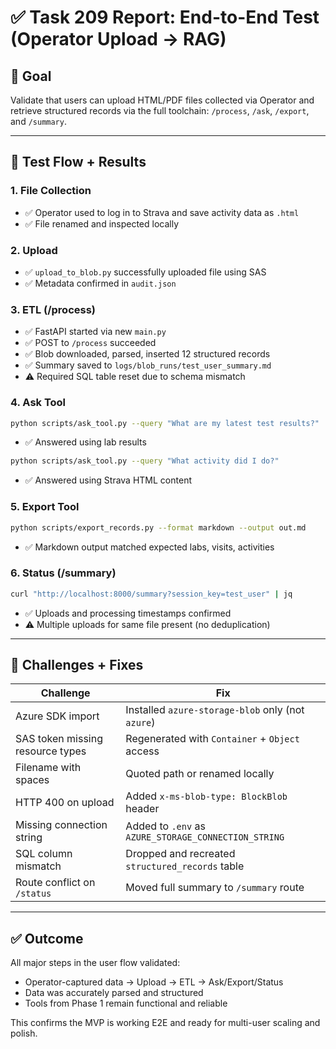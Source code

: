 # ✅ Task 209 Report: End-to-End Test (Operator Upload → RAG)

## 🧪 Goal
Validate that users can upload HTML/PDF files collected via Operator and retrieve structured records via the full toolchain: `/process`, `/ask`, `/export`, and `/summary`.

---

## 🔄 Test Flow + Results

### 1. File Collection
- ✅ Operator used to log in to Strava and save activity data as `.html`
- ✅ File renamed and inspected locally

### 2. Upload
- ✅ `upload_to_blob.py` successfully uploaded file using SAS
- ✅ Metadata confirmed in `audit.json`

### 3. ETL (/process)
- ✅ FastAPI started via new `main.py`
- ✅ POST to `/process` succeeded
- ✅ Blob downloaded, parsed, inserted 12 structured records
- ✅ Summary saved to `logs/blob_runs/test_user_summary.md`
- ⚠️ Required SQL table reset due to schema mismatch

### 4. Ask Tool
```bash
python scripts/ask_tool.py --query "What are my latest test results?"
```
- ✅ Answered using lab results
```bash
python scripts/ask_tool.py --query "What activity did I do?"
```
- ✅ Answered using Strava HTML content

### 5. Export Tool
```bash
python scripts/export_records.py --format markdown --output out.md
```
- ✅ Markdown output matched expected labs, visits, activities

### 6. Status (/summary)
```bash
curl "http://localhost:8000/summary?session_key=test_user" | jq
```
- ✅ Uploads and processing timestamps confirmed
- ⚠️ Multiple uploads for same file present (no deduplication)

---

## 🧱 Challenges + Fixes
| Challenge | Fix |
|----------|-----|
| Azure SDK import | Installed `azure-storage-blob` only (not `azure`) |
| SAS token missing resource types | Regenerated with `Container` + `Object` access |
| Filename with spaces | Quoted path or renamed locally |
| HTTP 400 on upload | Added `x-ms-blob-type: BlockBlob` header |
| Missing connection string | Added to `.env` as `AZURE_STORAGE_CONNECTION_STRING` |
| SQL column mismatch | Dropped and recreated `structured_records` table |
| Route conflict on `/status` | Moved full summary to `/summary` route |

---

## ✅ Outcome
All major steps in the user flow validated:
- Operator-captured data → Upload → ETL → Ask/Export/Status
- Data was accurately parsed and structured
- Tools from Phase 1 remain functional and reliable

This confirms the MVP is working E2E and ready for multi-user scaling and polish.